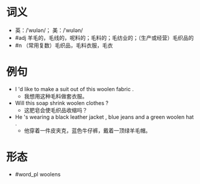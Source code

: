 # 词义
- 英：/ˈwʊlən/； 美：/ˈwʊlən/
- #adj 羊毛的，毛线的，呢料的；毛料的；毛纺业的；（生产或经营）毛织品的
- #n （常用复数）毛织品，毛料衣服，毛衣
# 例句
- I 'd like to make a suit out of this woolen fabric .
	- 我想用这种毛料做套衣服。
- Will this soap shrink woolen clothes ?
	- 这肥皂会使毛织品收缩吗？
- He 's wearing a black leather jacket , blue jeans and a green woolen hat .
	- 他穿着一件皮夹克，蓝色牛仔裤，戴着一顶绿羊毛帽。
# 形态
- #word_pl woolens
